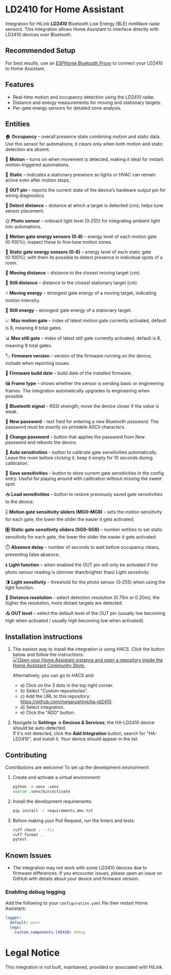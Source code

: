 # LD2410 for Home Assistant

Integration for HiLink **LD2410** Bluetooth Low Energy (BLE) mmWave radar sensors.
This integration allows Home Assistant to interface directly with LD2410 devices over Bluetooth.

## Recommended Setup

For best results, use an [ESPHome Bluetooth Proxy](https://esphome.io/components/bluetooth_proxy.html) to connect your LD2410 to Home Assistant.

## Features
- Real-time motion and occupancy detection using the LD2410 radar.
- Distance and energy measurements for moving and stationary targets.
- Per-gate energy sensors for detailed zone analysis.

## Entities

🏠 **Occupancy** – overall presence state combining motion and static data. Use this sensor for automations; it clears only when both motion and static detection are absent.

🏃 **Motion** – turns on when movement is detected, making it ideal for instant motion-triggered automations.

🧍 **Static** – indicates a stationary presence so lights or HVAC can remain active even after motion stops.

🔌 **OUT pin** – reports the current state of the device’s hardware output pin for wiring diagnostics.

📏 **Detect distance** – distance at which a target is detected (cm); helps tune sensor placement.

🌞 **Photo sensor** – onboard light level (0‑255) for integrating ambient light into automations.

🎯 **Motion gate energy sensors (0‑8)** – energy level of each motion gate (0‑100%); inspect these to fine‑tune motion zones.

🧊 **Static gate energy sensors (0‑8)** – energy level of each static gate (0‑100%); with them its possible to detect presence in individual spots of a room.

📡 **Moving distance** – distance to the closest moving target (cm).

📍 **Still distance** – distance to the closest stationary target (cm).

⚡ **Moving energy** – strongest gate energy of a moving target, indicating motion intensity.

🔋 **Still energy** – strongest gate energy of a stationary target.

📈 **Max motion gate** – index of latest motion gate currently activated, default is 8, meaning 9 total gates.

📊 **Max still gate** – index of latest still gate currently activated, default is 8, meaning 9 total gates.

🏷️ **Firmware version** – version of the firmware running on the device; include when reporting issues.

📅 **Firmware build date** – build date of the installed firmware.

🖼️ **Frame type** – shows whether the sensor is sending basic or engineering frames. The integration automatically upgrades to engineering when possible

📶 **Bluetooth signal** – RSSI strength; move the device closer if the value is weak.

🔑 **New password** – text field for entering a new Bluetooth password. The password must be exactly six printable ASCII characters.

🔄 **Change password** – button that applies the password from *New password* and reboots the device.

🤖 **Auto sensitivities** – button to calibrate gate sensitivities automatically. Leave the room before clicking it, keep it empty for 10 seconds during calibration.

💾 **Save sensitivities** – button to store current gate sensitivities in the config entry. Useful for playing around with calibration without missing the sweet spot.

📥 **Load sensitivities** – button to restore previously saved gate sensitivities to the device.

🎚️ **Motion gate sensitivity sliders (MG0–MG8)** – sets the motion sensitivity for each gate, the lower the slider the easier it gets activated.

🎛️ **Static gate sensitivity sliders (SG0–SG8)** – number entities to set static sensitivity for each gate, the lower the slider the easier it gets activated.

⏱️ **Absence delay** – number of seconds to wait before occupancy clears, preventing false absence.

🕯️ **Light function** – when enabled the OUT pin will only be activated if the photo sensor reading is (dimmer than/brighter than) *Light sensitivity* .

🌗 **Light sensitivity** – threshold for the photo sensor (0‑255) when using the light function.

📐 **Distance resolution** – select detection resolution (0.75m or 0.20m); the higher the resolution, more distant targets are detected.

📤 **OUT level** – select the default level of the OUT pin (usually low becoming high when activated / usually high becoming low when activated).

## Installation instructions
1. The easiest way to install the integration is using HACS. Click the button below and follow the instructions:  
   [![Open your Home Assistant instance and open a repository inside the Home Assistant Community Store.](https://my.home-assistant.io/badges/hacs_repository.svg)](https://my.home-assistant.io/redirect/hacs_repository/?owner=megarushing&repository=ha-ld2410)

   Alternatively, you can go to HACS and:
   - a) Click on the 3 dots in the top right corner.
   - b) Select "Custom repositories".
   - c) Add the URL to this repository: https://github.com/megarushing/ha-ld2410.
   - d) Select integration.
   - e) Click the "ADD" button.

2. Navigate to **Settings → Devices & Services**; the HA-LD2410 device should be auto-detected.  
   If it's not detected, click the **Add Integration** button, search for "HA-LD2410", and install it. Your device should appear in the list.

## Contributing
Contributions are welcome! To set up the development environment:

1. Create and activate a virtual environment:

   ```bash
   python -m venv .venv
   source .venv/bin/activate
   ```

2. Install the development requirements:

   ```bash
   pip install -r requirements.dev.txt
   ```

3. Before making your Pull Request, run the linters and tests:

   ```bash
   ruff check . --fix
   ruff format .
   pytest
   ```

## Known Issues
- The integration may not work with some LD2410 devices due to firmware differences. If you encounter issues, please open an issue on GitHub with details about your device and firmware version.

### Enabling debug logging
Add the following to your `configuration.yaml` file then restart Home Assistant:

```yaml
logger:
  default: warn
  logs:
    custom_components.ld2410: debug
```

# Legal Notice
This integration is not built, maintained, provided or associated with HiLink.

